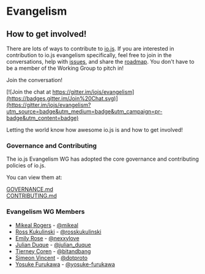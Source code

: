 # Evangelism

How to get involved!
--------------------

There are lots of ways to contribute to [io.js](https://github.com/iojs). If you are interested in contribution to io.js evangelism specifically, feel free to join in the conversations, help with [issues](https://github.com/iojs/evangelism/issues), and share the [roadmap](https://github.com/iojs/roadmap/). You don't have to be a member of the Working Group to pitch in!

Join the conversation!

[![Join the chat at https://gitter.im/iojs/evangelism](https://badges.gitter.im/Join%20Chat.svg)](https://gitter.im/iojs/evangelism?utm_source=badge&utm_medium=badge&utm_campaign=pr-badge&utm_content=badge)

Letting the world know how awesome io.js is and how to get involved!




### Governance and Contributing
The io.js Evangelism WG has adopted the core governance and contributing policies of io.js.

You can view them at:

[GOVERNANCE.md](./GOVERNANCE.md)  
[CONTRIBUTING.md](./CONTRIBUTING.md)

### Evangelism WG Members

* [Mikeal Rogers](http://github.com/mikeal) - [@mikeal](http://twitter.com/mikeal)
* [Ross Kukulinski](http://github.com/rosskukulinski) - [@rosskukulinski](http://twitter.com/rosskukulinski)
* [Emily Rose](https://github.com/emilyrose) -  [@nexxylove](https://twitter.com/nexxylove)
* [Julian Duque](https://github.com/julianduque) - [@julian_duque](https://twitter.com/julian_duque)
* [Tierney Coren](https://github.com/bnb) - [@bitandbang](https://twitter.com/bitandbang)
* [Simeon Vincent](https://github.com/svincent) - [@dotproto](https://twitter.com/dotproto)
* [Yosuke Furukawa](https://github.com/yosuke-furukawa) - [@yosuke-furukawa](https://twitter.com/yosuke_furukawa)
